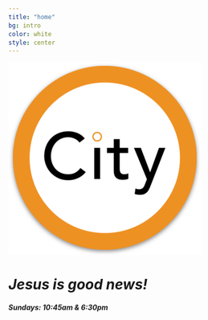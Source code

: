 ```yaml
---
title: "home"
bg: intro
color: white
style: center
---
```


![City Evangelical Church](img/android-chrome-384x384.png)

# _Jesus is **good news!**_

##### Sundays: <i class="fa fa-clock-o" aria-hidden="true" style="color:white"></i> 10:45am & 6:30pm
